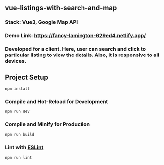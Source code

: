 ## vue-listings-with-search-and-map


### Stack: Vue3, Google Map API
### Demo Link: https://fancy-lamington-629ed4.netlify.app/
### Developed for a client. Here, user can search and click to particular listing to view the details. Also, it is responsive to all devices.



## Project Setup

```sh
npm install
```

### Compile and Hot-Reload for Development

```sh
npm run dev
```

### Compile and Minify for Production

```sh
npm run build
```

### Lint with [ESLint](https://eslint.org/)

```sh
npm run lint
```
